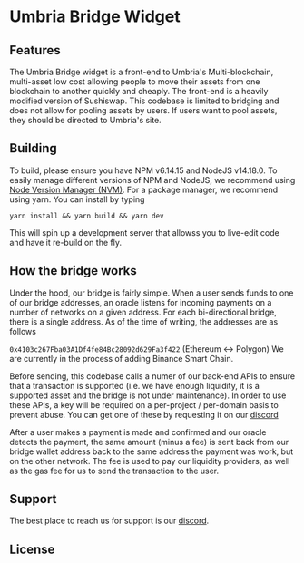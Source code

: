# Umbria Bridge Widget

## Features

The Umbria Bridge widget is a front-end to Umbria's Multi-blockchain, multi-asset low cost allowing people to move their assets from one blockchain to another quickly and cheaply. The front-end is a heavily modified version of Sushiswap. This codebase is limited to bridging and does not allow for pooling assets by users. If users want to pool assets, they should be directed to Umbria's site.

## Building

To build, please ensure you have NPM v6.14.15 and NodeJS v14.18.0. To easily manage different versions of NPM and NodeJS, we recommend using [Node Version Manager (NVM)](https://github.com/nvm-sh/nvm/blob/master/README.md). For a package manager, we recommend using yarn. You can install by typing

`yarn install && yarn build && yarn dev`

This will spin up a development server that allowss you to live-edit code and have it re-build on the fly.

## How the bridge works

Under the hood, our bridge is fairly simple. When a user sends funds to one of our bridge addresses, an oracle listens for incoming payments on a number of networks on a given address. For each bi-directional bridge, there is a single address. As of the time of writing, the addresses are as follows

`0x4103c267Fba03A1Df4fe84Bc28092d629Fa3f422` (Ethereum <-> Polygon)
We are currently in the process of adding Binance Smart Chain.

Before sending, this codebase calls a numer of our back-end APIs to ensure that a transaction is supported (i.e. we have enough liquidity, it is a supported asset and the bridge is not under maintenance). In order to use these APIs, a key will be required on a per-project / per-domain basis to prevent abuse. You can get one of these by requesting it on our [discord](https://discord.umbria.network/)

After a user makes a payment is made and confirmed and our oracle detects the payment, the same amount (minus a fee) is sent back from our bridge wallet address back to the same address the payment was work, but on the other network. The fee is used to pay our liquidity providers, as well as the gas fee for us to send the transaction to the user.

## Support

The best place to reach us for support is our [discord](https://discord.umbria.network/).

## License
